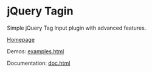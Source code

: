 # jQuery Tagin

Simple jQuery Tag Input plugin with advanced features.

[Homepage](https://dundalek.com/jquery-tagin/)

Demos: [examples.html](https://dundalek.com/jquery-tagin/examples.html)

Documentation: [doc.html](https://dundalek.com/jquery-tagin/doc.html)